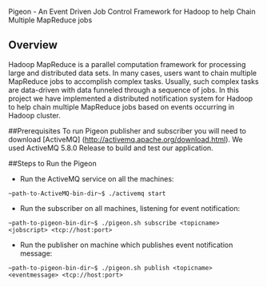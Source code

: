 Pigeon - An Event Driven Job Control Framework for Hadoop to help Chain Multiple MapReduce jobs

## Overview
Hadoop MapReduce is a parallel computation framework for processing large and distributed data sets. 
In many cases, users want to chain multiple MapReduce jobs to accomplish complex tasks. 
Usually, such complex tasks are data-driven with data funneled through a sequence of jobs. 
In this project we have implemented a distributed notification system for Hadoop to help chain
multiple MapReduce jobs based on events occurring in Hadoop cluster.

##Prerequisites
To run Pigeon publisher and subscriber you will need to download [ActiveMQ] (http://activemq.apache.org/download.html). 
We used ActiveMQ 5.8.0 Release to build and test our application.

##Steps to Run the Pigeon

* Run the ActiveMQ service on all the machines: 

`~path-to-ActiveMQ-bin-dir~$ ./activemq start`

* Run the subscriber on all machines, listening for event notification: 

`~path-to-pigeon-bin-dir~$ ./pigeon.sh subscribe <topicname> <jobscript> <tcp://host:port>`

* Run the publisher on machine which publishes event notification message:

`~path-to-pigeon-bin-dir~$ ./pigeon.sh publish <topicname> <eventmessage> <tcp://host:port>`

